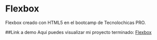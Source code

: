 # Flexbox
Flexbox creado con HTML5 en el bootcamp de Tecnolochicas PRO.

##Link a demo
Aquí puedes visualizar mi proyecto terminado: [Flexbox](https://musical-pavlova-868c13.netlify.app/)
